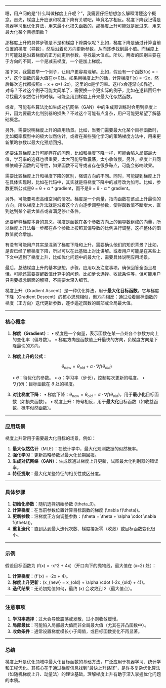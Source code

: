 
---

嗯，用户问的是“什么叫做梯度上升呢？”，我需要仔细想想怎么解释清楚这个概念。首先，梯度上升应该和梯度下降有关联吧，毕竟名字相反。梯度下降我记得是机器学习里优化算法，用来最小化损失函数的，那梯度上升可能就是反过来，用来最大化某个目标函数？

那梯度上升的具体步骤是不是和梯度下降类似呢？比如，梯度下降是通过计算当前位置的梯度（导数），然后沿着负方向更新参数，从而逐步找到最小值。而梯度上升可能就是沿着梯度的正方向更新参数，寻找最大值点。所以，两者的区别主要在于方向的不同，一个是减去梯度，一个是加上梯度。

接下来，我需要举一个例子，让用户更容易理解。比如，假设有一个函数f(x) = -x²，这个函数的最大值在x=0处。如果用梯度上升的话，计算梯度f’(x) = -2x，然后每次迭代都按照x = x + α*(-2x)，这里的α是学习率。这样x会逐渐向0靠近，对吗？不过这个例子可能太简单了，需要换一个更实际的例子，比如在逻辑回归中寻找最大似然估计的时候，可能会用到梯度上升来最大化似然函数。

或者，可能有些算法比如生成对抗网络（GAN）中的生成器训练时会用到梯度上升，因为要最大化判别器的损失？不过这个可能有点复杂，用户可能更希望了解基础概念。

另外，需要说明梯度上升的应用场景。比如，当我们需要最大化某个目标函数时，比如概率模型中的极大似然估计，或者在某些强化学习的策略梯度方法中，用来更新策略参数以最大化预期回报。

还要注意梯度上升可能存在的问题，比如和梯度下降一样，可能会陷入局部最大值，学习率的选择也很重要，太大可能导致震荡，太小收敛慢。另外，梯度上升同样依赖于函数的可导性，如果函数不可导或者存在很多鞍点，可能会影响效果。

需要比较梯度上升和梯度下降的区别，强调方向的不同。同时，可能提到梯度上升在具体实现时，比如在代码中，其实就是将梯度下降中的减号改为加号。比如，参数更新公式是θ = θ + α * gradient，而不是θ = θ - α * gradient。

另外，可能要考虑高维空间的情况。梯度是一个向量，指向函数在该点上升最快的方向，所以梯度上升法就是沿着这个方向逐步调整参数，使得函数值不断增大，直到达到某个最大值点或者满足停止条件。

还要解释梯度本身的意义，梯度是函数在各个参数方向上的偏导数组成的向量，所以梯度上升法每一步都在各个参数上按照其偏导数的比例进行调整，这样整体的函数值就会增加。

有没有可能用户其实是混淆了梯度下降和上升，需要确认他们的知识背景？比如，是否已经了解梯度下降，所以可以在此基础上对比讲解。或者用户可能是在某些上下文中遇到了梯度上升，比如优化问题中的最大化，需要具体说明应用场景。

最后，总结梯度上升的基本思想，步骤，应用以及注意事项，确保回答全面且易懂。可能还需要提醒数值计算中的问题，比如步长选择、收敛条件等，但可能用户只需要概念层面的解释，不需要太深入细节。




梯度上升（Gradient Ascent）是一种优化算法，用于**最大化目标函数**。它与梯度下降（Gradient Descent）的核心思想相似，但方向相反：通过沿着目标函数的梯度（正方向）迭代更新参数，逐步逼近函数的局部或全局最大值。

---

### **核心概念**
1. **梯度（Gradient）**：
   • 梯度是一个向量，表示函数在某一点处各个参数方向上的变化率（偏导数）。
   • 梯度方向是函数值上升最快的方向，负梯度方向是下降最快的方向。

2. **梯度上升的公式**：
   
   $$\theta_{new} = \theta_{old} + \alpha \cdot \nabla f(\theta_{old})$$
   
   • $\theta$：待优化的参数。
   • $\alpha$：学习率（步长），控制每次更新的幅度。
   • $\nabla f(\theta)$：目标函数在 $\theta$ 处的梯度。

3. **对比梯度下降**：
   • 梯度下降：$\theta_{new} = \theta_{old} - \alpha \cdot \nabla f(\theta_{old})$，用于**最小化**目标函数（如损失函数）。
   • 梯度上升：符号相反，用于**最大化**目标函数（如收益函数、概率似然函数）。

---

### **应用场景**
梯度上升常用于需要最大化目标的场景，例如：
1. **最大似然估计**（MLE）：在统计学中，最大化观测数据的似然概率。
2. **强化学习**：更新策略参数以最大化长期回报。
3. **生成对抗网络（GAN）**：生成器通过梯度上升更新，试图最大化判别器的错误率。
4. **特征提取**：最大化某些特征的相关性或区分度。

---

### **具体步骤**
1. **初始化参数**：随机选择初始参数 \(\theta_0\)。
2. **计算梯度**：在当前参数位置计算目标函数的梯度 \(\nabla f(\theta)\)。
3. **更新参数**：沿梯度正方向调整参数：\(\theta = \theta + \alpha \cdot \nabla f(\theta)\)。
4. **重复迭代**：直到达到最大迭代次数、梯度接近零（收敛）或目标函数变化很小。

---

### **示例**
假设目标函数为 \(f(x) = -x^2 + 4x\)（开口向下的抛物线，最大值在 \(x=2\) 处）：
1. **计算梯度**：\(f'(x) = -2x + 4\)。
2. **梯度上升更新**：\(x_{new} = x_{old} + \alpha \cdot (-2x_{old} + 4)\)。
3. **迭代结果**：无论初始值如何，最终 \(x\) 会收敛到 2（最大值点）。

---

### **注意事项**
1. **学习率选择**：过大会导致震荡或发散，过小则收敛缓慢。
2. **局部最优**：可能陷入局部最大值而非全局最大值（尤其在非凸函数中）。
3. **收敛条件**：通常设置梯度模长小于阈值，或目标函数变化不再显著。

---

### **总结**
梯度上升是优化领域中最大化目标函数的基础方法，广泛应用于机器学习、统计学和工程优化。其核心在于通过梯度信息找到“最快上升路径”，是许多复杂优化算法（如随机梯度上升、动量法）的理论基础。理解梯度上升有助于深入掌握优化问题的本质。